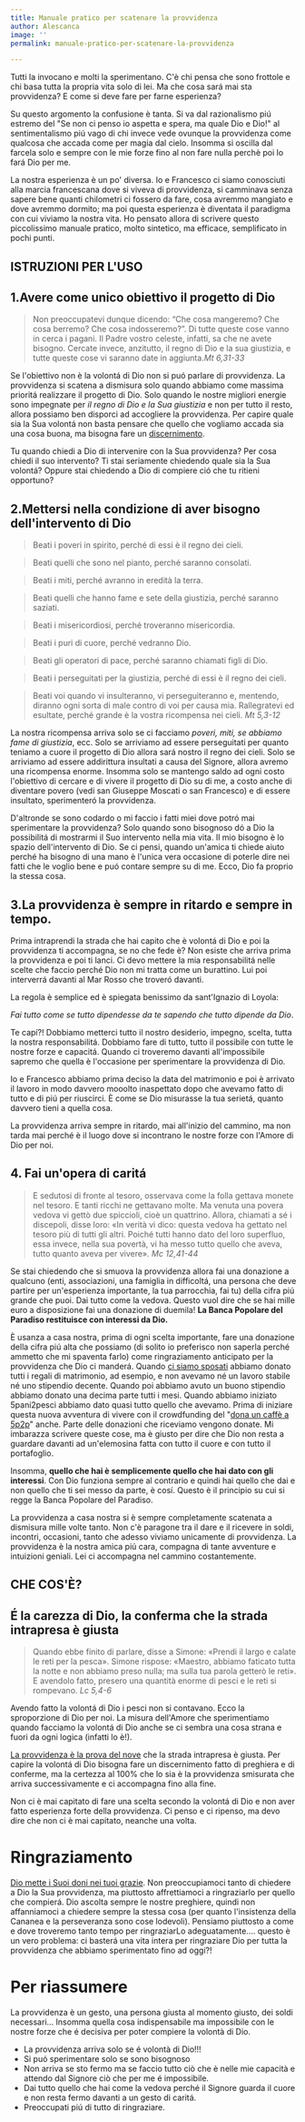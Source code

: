```yaml
---
title: Manuale pratico per scatenare la provvidenza
author: Alescanca
image: ''
permalink: manuale-pratico-per-scatenare-la-provvidenza

---
```

Tutti la invocano e molti la sperimentano. C'è chi pensa che sono frottole e chi basa tutta la propria vita solo di lei. Ma che cosa sará mai sta provvidenza? E come si deve fare per farne esperienza?

Su questo argomento la confusione è tanta. Si va dal razionalismo piú estremo del "Se non ci penso io aspetta e spera, ma quale Dio e Dio!" al sentimentalismo piú vago di chi invece vede ovunque la provvidenza come qualcosa che accada come per magia dal cielo. Insomma si oscilla dal farcela solo e sempre con le mie forze fino al non fare nulla perchè poi lo fará Dio per me.

La nostra esperienza è un po' diversa. Io e Francesco ci siamo conosciuti alla marcia francescana dove si viveva di provvidenza, si camminava senza sapere bene quanti chilometri ci fossero da fare, cosa avremmo mangiato e dove avremmo dormito; ma poi questa esperienza è diventata il paradigma con cui viviamo la nostra vita. Ho pensato allora di scrivere questo piccolissimo manuale pratico, molto sintetico, ma efficace, semplificato in pochi punti.

## ISTRUZIONI PER L'USO

## 1.Avere come unico obiettivo il progetto di Dio

> Non preoccupatevi dunque dicendo: “Che cosa mangeremo? Che cosa berremo? Che cosa indosseremo?”. Di tutte queste cose vanno in cerca i pagani. Il Padre vostro celeste, infatti, sa che ne avete bisogno. Cercate invece, anzitutto, il regno di Dio e la sua giustizia, e tutte queste cose vi saranno date in aggiunta.<cite>Mt 6,31-33 </cite>

Se l'obiettivo non è la volontá di Dio non si puó parlare di provvidenza. La provvidenza si scatena a dismisura solo quando abbiamo come massima prioritá realizzare il progetto di Dio. Solo quando le nostre migliori energie sono impegnate per _il regno di Dio e la Sua giustizia_ e non per tutto il resto, allora possiamo ben disporci ad accogliere la provvidenza. Per capire quale sia la Sua volontá non basta pensare che quello che vogliamo accada sia una cosa buona, ma bisogna fare un [discernimento](https://5p2p.it/2013/12/04/cosa-vuoi-che-io-faccia.html).

Tu quando chiedi a Dio di intervenire con la Sua provvidenza? Per cosa chiedi il suo intervento? Ti stai seriamente chiedendo quale sia la Sua volontá? Oppure stai chiedendo a Dio di compiere ció che tu ritieni opportuno?

## 2.Mettersi nella condizione di aver bisogno dell'intervento di Dio

> Beati i poveri in spirito, perché di essi è il regno dei cieli.

> Beati quelli che sono nel pianto, perché saranno consolati.

> Beati i miti, perché avranno in eredità la terra.

> Beati quelli che hanno fame e sete della giustizia, perché 
saranno saziati.

> Beati i misericordiosi, perché troveranno misericordia.

> Beati i puri di cuore, perché vedranno Dio.

> Beati gli operatori di pace, perché saranno chiamati figli di Dio.

> Beati i perseguitati per la giustizia, perché di essi è il regno dei cieli.

> Beati voi quando vi insulteranno, vi perseguiteranno e, mentendo, diranno ogni sorta di male contro di voi per causa mia. Rallegratevi ed esultate, perché grande è la vostra ricompensa nei cieli. <cite>Mt 5,3-12
> </cite>

La nostra ricompensa arriva solo se ci facciamo _poveri, miti, se abbiamo fame di giustizia_, ecc. Solo se arriviamo ad essere perseguitati per quanto teniamo a cuore il progetto di Dio allora sará nostro il regno dei cieli. Solo se arriviamo ad essere addirittura insultati a causa del Signore, allora avremo una ricompensa enorme. Insomma solo se mantengo saldo ad ogni costo l'obiettivo di cercare e di vivere il progetto di Dio su di me, a costo anche di diventare povero (vedi san Giuseppe Moscati o san Francesco) e di essere insultato, sperimenteró la provvidenza.

D'altronde se sono codardo o mi faccio i fatti miei dove potró mai sperimentare la provvidenza? Solo quando sono bisognoso dó a Dio la possibilitá di mostrarmi il Suo intervento nella mia vita. Il mio bisogno è lo spazio dell'intervento di Dio. Se ci pensi, quando un'amica ti chiede aiuto perché ha bisogno di una mano è l'unica vera occasione di poterle dire nei fatti che le voglio bene e puó contare sempre su di me. Ecco, Dio fa proprio la stessa cosa.

## 3.La provvidenza è sempre in ritardo e sempre in tempo.

Prima intraprendi la strada che hai capito che è volontá di Dio e poi la provvidenza ti accompagna, se no che fede è? Non esiste che arriva prima la provvidenza e poi ti lanci. Ci devo mettere la mia responsabilitá nelle scelte che faccio perché Dio non mi tratta come un burattino. Lui poi interverrá davanti al Mar Rosso che troveró davanti.

La regola è semplice ed è spiegata benissimo da sant'Ignazio di Loyola:

_Fai tutto come se tutto dipendesse da te sapendo che tutto dipende da Dio_.

Te capí?! Dobbiamo metterci tutto il nostro desiderio, impegno, scelta, tutta la nostra responsabilitá. Dobbiamo fare di tutto, tutto il possibile con tutte le nostre forze e capacitá. Quando ci troveremo davanti all'impossibile sapremo che quella è l'occasione per sperimentare la provvidenza di Dio.

Io e Francesco abbiamo prima deciso la data del matrimonio e poi è arrivato il lavoro in modo davvero mooolto inaspettato dopo che avevamo fatto di tutto e di piú per riuscirci. È come se Dio misurasse la tua serietá, quanto davvero tieni a quella cosa.

La provvidenza arriva sempre in ritardo, mai all'inizio del cammino, ma non tarda mai perché è il luogo dove si incontrano le nostre forze con l'Amore di Dio per noi.

## 4. Fai un'opera di caritá

> E sedutosi di fronte al tesoro, osservava come la folla gettava monete nel tesoro. E tanti ricchi ne gettavano molte. Ma venuta una povera vedova vi gettò due spiccioli, cioè un quattrino. Allora, chiamati a sé i discepoli, disse loro: «In verità vi dico: questa vedova ha gettato nel tesoro più di tutti gli altri. Poiché tutti hanno dato del loro superfluo, essa invece, nella sua povertà, vi ha messo tutto quello che aveva, tutto quanto aveva per vivere». <cite>Mc 12,41-44</cite>

Se stai chiedendo che si smuova la provvidenza allora fai una donazione a qualcuno (enti, associazioni, una famiglia in difficoltá, una persona che deve partire per un'esperienza importante, la tua parrocchia, fai tu) della cifra piú grande che puoi. Dai tutto come la vedova. Questo vuol dire che se hai mille euro a disposizione fai una donazione di duemila! **La Banca Popolare del Paradiso restituisce con interessi da Dio.**

È usanza a casa nostra, prima di ogni scelta importante, fare una donazione della cifra piú alta che possiamo (di solito io preferisco non saperla perché ammetto che mi spaventa farlo) come ringraziamento anticipato per la provvidenza che Dio ci manderá. Quando [ci siamo sposati](https://5p2p.it/2015/07/03/il-matrimonio-francescano.html) abbiamo donato tutti i regali di matrimonio, ad esempio, e non avevamo né un lavoro stabile né uno stipendio decente. Quando poi abbiamo avuto un buono stipendio abbiamo donato una decima parte tutti i mesi. Quando abbiamo iniziato 5pani2pesci abbiamo dato quasi tutto quello che avevamo. Prima di iniziare questa nuova avventura di vivere con il crowdfunding del "[dona un caffè a 5p2p](https://donorbox.org/collabora-con-noi?default_interval=m&amount=10&tmenu=1)" anche. Parte delle donazioni che riceviamo vengono donate. Mi imbarazza scrivere queste cose, ma è giusto per dire che Dio non resta a guardare davanti ad un'elemosina fatta con tutto il cuore e con tutto il portafoglio.

Insomma, **quello che hai è semplicemente quello che hai dato con gli interessi**. Con Dio funziona sempre al contrario e quindi hai quello che dai e non quello che ti sei messo da parte, è cosí. Questo è il principio su cui si regge la Banca Popolare del Paradiso.

La provvidenza a casa nostra si è sempre completamente scatenata a dismisura mille volte tanto. Non c'è paragone tra il dare e il ricevere in soldi, incontri, occasioni, tanto che adesso viviamo unicamente di provvidenza. La provvidenza è la nostra amica piú cara, compagna di tante avventure e intuizioni geniali. Lei ci accompagna nel cammino costantemente.

## CHE COS'È?

## É la carezza di Dio, la conferma che la strada intrapresa è giusta

> Quando ebbe finito di parlare, disse a Simone: «Prendi il largo e calate le reti per la pesca». Simone rispose: «Maestro, abbiamo faticato tutta la notte e non abbiamo preso nulla; ma sulla tua parola getterò le reti». E avendolo fatto, presero una quantità enorme di pesci e le reti si rompevano. <cite>Lc 5,4-6</cite>

Avendo fatto la volontá di Dio i pesci non si contavano. Ecco la sproporzione di Dio per noi. La misura dell'Amore che sperimentiamo quando facciamo la volontá di Dio anche se ci sembra una cosa strana e fuori da ogni logica (infatti lo è!).

[La provvidenza è la prova del nove](https://5p2p.it/che-cosa-e-la-provvidenza) che la strada intrapresa è giusta. Per capire la volontá di Dio bisogna fare un discernimento fatto di preghiera e di conferme, ma la certezza al 100% che lo sia è la provvidenza smisurata che arriva successivamente e ci accompagna fino alla fine.

Non ci è mai capitato di fare una scelta secondo la volontá di Dio e non aver fatto esperienza forte della provvidenza. Ci penso e ci ripenso, ma devo dire che non ci è mai capitato, neanche una volta.

# Ringraziamento

[Dio mette i Suoi doni nei tuoi grazie](https://5p2p.it/la-preghiera-del-grazie). Non preoccupiamoci tanto di chiedere a Dio la Sua provvidenza, ma piuttosto affrettiamoci a ringraziarlo per quello che compierá. Dio ascolta sempre le nostre preghiere, quindi non affanniamoci a chiedere sempre la stessa cosa (per quanto l'insistenza della Cananea e la perseveranza sono cose lodevoli). Pensiamo piuttosto a come e dove troveremo tanto tempo per ringraziarLo adeguatamente.... questo è un vero problema: ci basterá una vita intera per ringraziare Dio per tutta la provvidenza che abbiamo sperimentato fino ad oggi?!

# Per riassumere

La provvidenza è un gesto, una persona giusta al momento giusto, dei soldi necessari... Insomma quella cosa indispensabile ma impossibile con le nostre forze che é decisiva per poter compiere la volontà di Dio.


- La provvidenza arriva solo se é volontà di Dio!!!
- Si puó sperimentare solo se sono bisognoso
- Non arriva se sto fermo ma se faccio tutto ciò che è nelle mie capacità e attendo dal Signore ciò che per me é impossibile.
- Dai tutto quello che hai come la vedova perché il Signore guarda il cuore e non resta fermo davanti a un gesto di caritá.
- Preoccupati piú di tutto di ringraziare.
